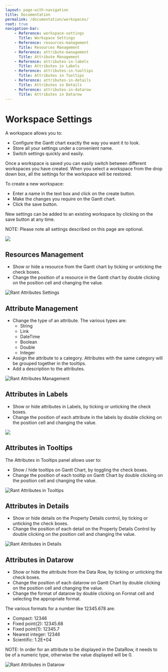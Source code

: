 ```yaml
---
layout: page-with-navigation
title: Documentation
permalink: /documentation/workspaces/
root: true
navigation-bar:
    - Reference: workspace-settings
      Title: Workspace Settings
    - Reference: resources-management
      Title: Resources Management
    - Reference: attribute-management
      Title: Attribute Management
    - Reference: attributes-in-labels
      Title: Attributes in Labels
    - Reference: attributes-in-tooltips
      Title: Attributes in Tooltips
    - Reference: attributes-in-details
      Title: Attributes in Details
    - Reference: attributes-in-datarow
      Title: Attributes in Datarow
---
```


# Workspace Settings

A workspace allows you to:

- Configure the Gantt chart exactly the way you want it to look.
- Store all your settings under a convenient name.
- Switch settings quickly and easily.

Once a workspace is saved you can easily switch between different workspaces you have created.
When you select a workspace from the drop down box, all the settings for the workspace will be restored.

To create a new workspace:

- Enter a name in the text box and click on the create button.
- Make the changes you require on the Gantt chart.
- Click the save button.

New settings can be added to an existing workspace by clicking on the save button at any time.

NOTE: Please note all settings described on this page are optional.

![](WorkspaceSettings.png)
## Resources Management

- Show or hide a resource from the Gantt chart by ticking or unticking the check boxes.
- Change the position of a resource in the Gantt chart by double clicking on the position cell and changing the value.


![Rant Attributes Settings](WorkspaceResourceManagement.png)

## Attribute Management

- Change the type of an attribute. The various types are:
    - String
    - Link
    - DateTime
    - Boolean
    - Double
    - Integer
- Assign the attribute to a category. Attributes with the same category will be grouped together in the tooltips. 
- Add a description to the attributes.

![Rant Attributes Management](WorkspaceAttributeManagement.png)

## Attributes in Labels

-  Show or hide attributes in Labels, by ticking or unticking the check boxes.
-  Change the position of each attribute in the labels by double clicking on the position cell and changing the value.

![](WorkspaceAttributeLabelsManagement.png)

## Attributes in Tooltips

The Attributes in Tooltips panel allows user to:

-  Show / hide tooltips on Gantt Chart, by toggling the check boxes.
-  Change the position of each tooltip on Gantt Chart by double clicking on the position cell and changing the value.


![Rant Attributes in Tooltips](WorkspaceAttributeTooltipsManagement.png)

## Attributes in Details

-  Show or hide details on the Property Details control, by ticking or unticking the check boxes.
-  Change the position of each detail on the Property Details Control by double clicking on the position cell and changing the value.

![Rant Attributes in Details](WorkspaceAttributeDetailsManagement.png)


## Attributes in Datarow

-  Show or hide the attribute from the Data Row, by ticking or unticking the check boxes.
-  Change the position of each datarow on Gantt Chart by double clicking on the position cell  and changing the value.
-  Change the format of datarow by double clicking on Format cell and selecting the appropriate format.

The various formats for a number like 12345.678 are:

- Compact: 12346
- Fixed point(2): 12345.68
- Fixed point(1): 12345.7
- Nearest integer: 12346
- Scientific: 1.2E+04

NOTE: In order for an attribute to be displayed in the DataRow, it needs to be of a numeric type, otherwise the value displayed will be 0.


![Rant Attributes in Datarow](WorkspaceAttributeDatarowManagement.png) 
